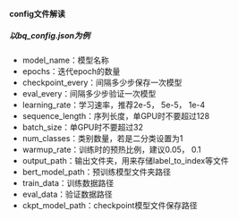 #### config文件解读

##### 以bq_config.json为例

* model_name：模型名称
* epochs：迭代epoch的数量
* checkpoint_every：间隔多少步保存一次模型
* eval_every：间隔多少步验证一次模型
* learning_rate：学习速率，推荐2e-5， 5e-5， 1e-4
* sequence_length：序列长度，单GPU时不要超过128
* batch_size：单GPU时不要超过32
* num_classes：类别数量，若是二分类设置为1
* warmup_rate：训练时的预热比例，建议0.05， 0.1
* output_path：输出文件夹，用来存储label_to_index等文件
* bert_model_path：预训练模型文件夹路径
* train_data：训练数据路径
* eval_data：验证数据路径
* ckpt_model_path：checkpoint模型文件保存路径